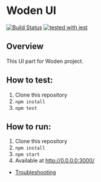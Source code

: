 # Woden UI

[![Build Status](https://travis-ci.com/482solutions/woden-ui.svg?token=4rsqzqXw7ZTfg4fDzTv7&branch=master)](https://travis-ci.com/482solutions/woden-ui)
[![tested with jest](https://img.shields.io/badge/tested_with-jest-99424f.svg)](https://github.com/facebook/jest)

## Overview
This UI part for Woden project.

## How to test:
1. Clone this repository
2. `npm install`
3. `npm test`

## How to run:
1. Clone this repository
2. `npm install`
3. `npm start`
4. Available at http://0.0.0.0:3000/

- [Troubleshooting](TROUBLESHOOT.md)